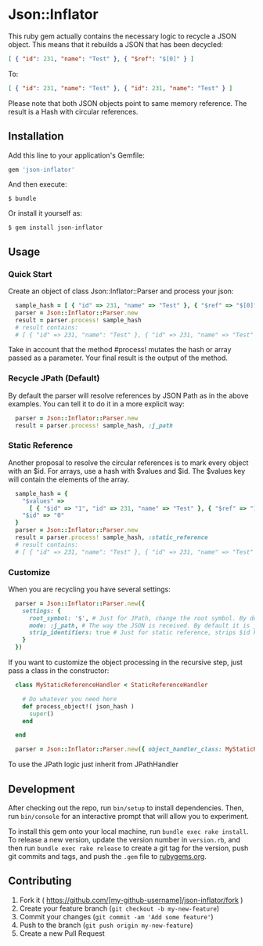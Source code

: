 # Json::Inflator

This ruby gem actually contains the necessary logic to recycle a JSON object. 
This means that it rebuilds a JSON that has been decycled:

```json
[ { "id": 231, "name": "Test" }, { "$ref": "$[0]" } ]
```

To:

```json
[ { "id": 231, "name": "Test" }, { "id": 231, "name": "Test" } ]
```

Please note that both JSON objects point to same memory reference.
The result is a Hash with circular references.

## Installation

Add this line to your application's Gemfile:

```ruby
gem 'json-inflator'
```

And then execute:

    $ bundle

Or install it yourself as:

    $ gem install json-inflator

## Usage

### Quick Start

Create an object of class Json::Inflator::Parser and process your json:

```ruby
  sample_hash = [ { "id" => 231, "name" => "Test" }, { "$ref" => "$[0]" } ]
  parser = Json::Inflator::Parser.new
  result = parser.process! sample_hash
  # result contains:
  # [ { "id" => 231, "name": "Test" }, { "id" => 231, "name" => "Test" } ]
```

Take in account that the method #process! mutates the hash or array passed as a parameter. 
Your final result is the output of the method.

### Recycle JPath (Default)

By default the parser will resolve references by JSON Path as in the above examples. You can tell it to do it in a more explicit way:

```ruby
  parser = Json::Inflator::Parser.new
  result = parser.process! sample_hash, :j_path
```

### Static Reference

Another proposal to resolve the circular references is to mark every object with an $id. For arrays, use a hash with $values and $id. 
The $values key will contain the elements of the array.

```ruby
  sample_hash = { 
    "$values" =>
      [ { "$id" => "1", "id" => 231, "name" => "Test" }, { "$ref" => "1" } ], 
    "$id" => "0" 
  }
  parser = Json::Inflator::Parser.new
  result = parser.process! sample_hash, :static_reference
  # result contains:
  # [ { "id" => 231, "name": "Test" }, { "id" => 231, "name" => "Test" } ]
```

### Customize

When you are recycling you have several settings:

```ruby
  parser = Json::Inflator::Parser.new({
    settings: { 
      root_symbol: '$', # Just for JPath, change the root symbol. By default is $
      mode: :j_path, # The way the JSON is received. By default it is j_path
      strip_identifiers: true # Just for static reference, strips $id keys from resulting hash
    }
  })
```

If you want to customize the object processing in the recursive step, just pass a class in the constructor:

```ruby
  class MyStaticReferenceHandler < StaticReferenceHandler

    # Do whatever you need here
    def process_object!( json_hash )
      super()
    end

  end

  parser = Json::Inflator::Parser.new({ object_handler_class: MyStaticReferenceHandler })
```

To use the JPath logic just inherit from JPathHandler

## Development

After checking out the repo, run `bin/setup` to install dependencies. Then, run `bin/console` for an interactive prompt that will allow you to experiment. 

To install this gem onto your local machine, run `bundle exec rake install`. To release a new version, update the version number in `version.rb`, and then run `bundle exec rake release` to create a git tag for the version, push git commits and tags, and push the `.gem` file to [rubygems.org](https://rubygems.org).

## Contributing

1. Fork it ( https://github.com/[my-github-username]/json-inflator/fork )
2. Create your feature branch (`git checkout -b my-new-feature`)
3. Commit your changes (`git commit -am 'Add some feature'`)
4. Push to the branch (`git push origin my-new-feature`)
5. Create a new Pull Request

